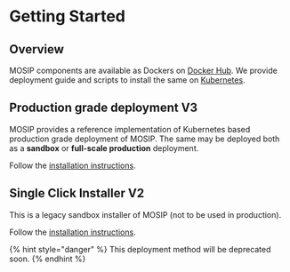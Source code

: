 # Getting Started

## Overview

MOSIP components are available as Dockers on [Docker Hub](https://hub.docker.com/search?q=mosipid). We provide deployment guide and scripts to install the same on [Kubernetes](https://kubernetes.io).

## Production grade deployment V3 

MOSIP provides a reference implementation of Kubernetes based production grade deployment of MOSIP. The same may be deployed both as a **sandbox** or **full-scale production** deployment.

Follow the [installation instructions](https://github.com/mosip/mosip-infra/tree/1.2.0.1/deployment/v3).


## Single Click Installer V2

This is a legacy sandbox installer of MOSIP (not to be used in production).

Follow the [installation instructions](https://github.com/mosip/mosip-infra/tree/release-1.2.0/deployment/sandbox-v2).

{% hint style="danger" %}
This deployment method will be deprecated soon.
{% endhint %}
